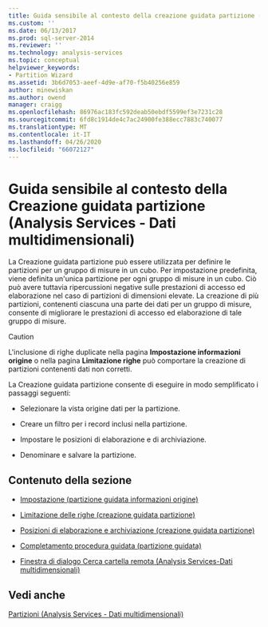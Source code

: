 ```yaml
---
title: Guida sensibile al contesto della creazione guidata partizione (Analysis Services-Dati multidimensionali) | Microsoft Docs
ms.custom: ''
ms.date: 06/13/2017
ms.prod: sql-server-2014
ms.reviewer: ''
ms.technology: analysis-services
ms.topic: conceptual
helpviewer_keywords:
- Partition Wizard
ms.assetid: 3b6d7053-aeef-4d9e-af70-f5b40256e859
author: minewiskan
ms.author: owend
manager: craigg
ms.openlocfilehash: 86976ac183fc592deab50ebdf5599ef3e7231c28
ms.sourcegitcommit: 6fd8c1914de4c7ac24900fe388ecc7883c740077
ms.translationtype: MT
ms.contentlocale: it-IT
ms.lasthandoff: 04/26/2020
ms.locfileid: "66072127"
---
```

# <a name="partition-wizard-f1-help-analysis-services---multidimensional-data"></a>Guida sensibile al contesto della Creazione guidata partizione (Analysis Services - Dati multidimensionali)
  La Creazione guidata partizione può essere utilizzata per definire le partizioni per un gruppo di misure in un cubo. Per impostazione predefinita, viene definita un'unica partizione per ogni gruppo di misure in un cubo. Ciò può avere tuttavia ripercussioni negative sulle prestazioni di accesso ed elaborazione nel caso di partizioni di dimensioni elevate. La creazione di più partizioni, contenenti ciascuna una parte dei dati per un gruppo di misure, consente di migliorare le prestazioni di accesso ed elaborazione di tale gruppo di misure.  
  
> [!CAUTION]  
>  L'inclusione di righe duplicate nella pagina **Impostazione informazioni origine** o nella pagina **Limitazione righe** può comportare la creazione di partizioni contenenti dati non corretti.  
  
 La Creazione guidata partizione consente di eseguire in modo semplificato i passaggi seguenti:  
  
-   Selezionare la vista origine dati per la partizione.  
  
-   Creare un filtro per i record inclusi nella partizione.  
  
-   Impostare le posizioni di elaborazione e di archiviazione.  
  
-   Denominare e salvare la partizione.  
  
## <a name="in-this-section"></a>Contenuto della sezione  
  
-   [Impostazione &#40;partizione guidata informazioni origine&#41;](specify-source-information-partition-wizard.md)  
  
-   [Limitazione delle righe &#40;creazione guidata partizione&#41;](restrict-rows-partition-wizard.md)  
  
-   [Posizioni di elaborazione e archiviazione &#40;creazione guidata partizione&#41;](processing-and-storage-locations-partition-wizard.md)  
  
-   [Completamento procedura guidata &#40;partizione guidata&#41;](completing-the-wizard-partition-wizard.md)  
  
-   [Finestra di dialogo Cerca cartella remota &#40;Analysis Services-Dati multidimensionali&#41;](browse-for-remote-folder-dialog-box-analysis-services-multidimensional-data.md)  
  
## <a name="see-also"></a>Vedi anche  
 [Partizioni &#40;Analysis Services - Dati multidimensionali&#41;](multidimensional-models-olap-logical-cube-objects/partitions-analysis-services-multidimensional-data.md)  
  
  
